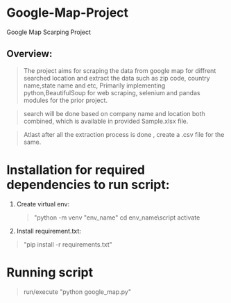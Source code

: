 # Google-Map-Project
Google Map  Scarping Project

## Overview: 

> The project aims for scraping the data from google map for diffrent searched location and extract the data such as zip code, country name,state name and etc, Primarily implementing python,BeautifulSoup for web scraping, selenium and pandas modules for the prior project.

> search will be done based on company name and location both combined, which is available in provided Sample.xlsx file.

> Atlast after all the extraction process is done , create a .csv file for the same.


# Installation for required dependencies to run script:
 1. Create virtual env:
 	> "python -m venv "env_name"
 	> cd env_name\script
 	> activate
 
 2. Install requirement.txt:
  > "pip install -r requirements.txt"


# Running script
> run/execute "python google_map.py"

